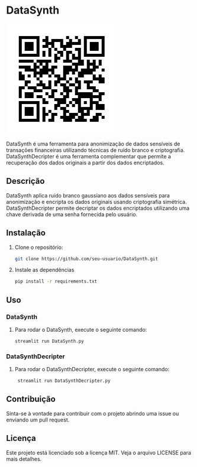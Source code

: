 # DataSynth

![QR Code](QRCode.png)

DataSynth é uma ferramenta para anonimização de dados sensíveis de transações financeiras utilizando técnicas de ruído branco e criptografia. DataSynthDecripter é uma ferramenta complementar que permite a recuperação dos dados originais a partir dos dados encriptados.

## Descrição

DataSynth aplica ruído branco gaussiano aos dados sensíveis para anonimização e encripta os dados originais usando criptografia simétrica. DataSynthDecripter permite decriptar os dados encriptados utilizando uma chave derivada de uma senha fornecida pelo usuário.

## Instalação

1. Clone o repositório:
   ```bash
   git clone https://github.com/seu-usuario/DataSynth.git
2. Instale as dependências
   ```bash
   pip install -r requirements.txt

## Uso
### DataSynth

1. Para rodar o DataSynth, execute o seguinte comando:
   ```bash
   streamlit run DataSynth.py

### DataSynthDecripter

1. Para rodar o DataSynthDecripter, execute o seguinte comando:
   ```bash
    streamlit run DataSynthDecripter.py

## Contribuição

Sinta-se à vontade para contribuir com o projeto abrindo uma issue ou enviando um pull request.

## Licença

Este projeto está licenciado sob a licença MIT. Veja o arquivo LICENSE para mais detalhes.
